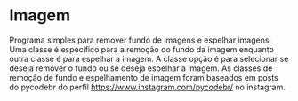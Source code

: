 # Imagem
 Programa simples para remover fundo de imagens e espelhar imagens.
 Uma classe é especifico para a remoção do fundo da imagem enquanto outra classe é para espelhar a imagem.
 A classe opção é para selecionar se deseja remover o fundo ou se deseja espelhar a imagem.
 As classes de remoção de fundo e espelhamento de imagem foram baseados em posts do pycodebr do perfil https://www.instagram.com/pycodebr/
 no instagram.

